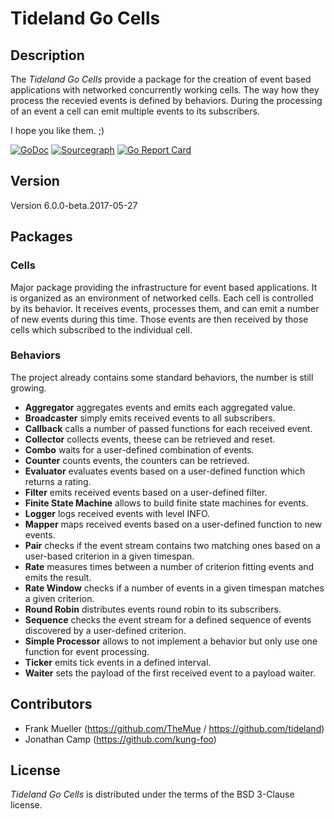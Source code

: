 # Tideland Go Cells

## Description

The *Tideland Go Cells* provide a package for the creation of event based
applications with networked concurrently working cells. The way how they
process the recevied events is defined by behaviors. During the processing
of an event a cell can emit multiple events to its subscribers.

I hope you like them. ;)

[![GoDoc](https://godoc.org/github.com/tideland/gocells?status.svg)](https://godoc.org/github.com/tideland/gocells)
[![Sourcegraph](https://sourcegraph.com/github.com/tideland/gocells/-/badge.svg)](https://sourcegraph.com/github.com/tideland/gocells?badge)
[![Go Report Card](https://goreportcard.com/badge/github.com/tideland/gocells)](https://goreportcard.com/report/github.com/tideland/gocells)

## Version

Version 6.0.0-beta.2017-05-27

## Packages

### Cells

Major package providing the infrastructure for event based applications. It
is organized as an environment of networked cells. Each cell is controlled
by its behavior. It receives events, processes them, and can emit a number
of new events during this time. Those events are then received by those
cells which subscribed to the individual cell.


### Behaviors

The project already contains some standard behaviors, the number is
still growing.

- **Aggregator** aggregates events and emits each aggregated value.
- **Broadcaster** simply emits received events to all subscribers.
- **Callback** calls a number of passed functions for each received event.
- **Collector** collects events, theese can be retrieved and reset.
- **Combo** waits for a user-defined combination of events.
- **Counter** counts events, the counters can be retrieved.
- **Evaluator** evaluates events based on a user-defined function which
  returns a rating.
- **Filter** emits received events based on a user-defined filter.
- **Finite State Machine** allows to build finite state machines for events.
- **Logger** logs received events with level INFO.
- **Mapper** maps received events based on a user-defined function to new events.
- **Pair** checks if the event stream contains two matching ones based on a
  user-based criterion in a given timespan.
- **Rate** measures times between a number of criterion fitting events and
  emits the result.
- **Rate Window** checks if a number of events in a given timespan matches
  a given criterion.
- **Round Robin** distributes events round robin to its subscribers.
- **Sequence** checks the event stream for a defined sequence of events
  discovered by a user-defined criterion.
- **Simple Processor** allows to not implement a behavior but only use
  one function for event processing.
- **Ticker** emits tick events in a defined interval.
- **Waiter** sets the payload of the first received event to a payload waiter.

## Contributors

- Frank Mueller (https://github.com/TheMue / https://github.com/tideland)
- Jonathan Camp (https://github.com/kung-foo)

## License

*Tideland Go Cells* is distributed under the terms of the BSD 3-Clause license.
